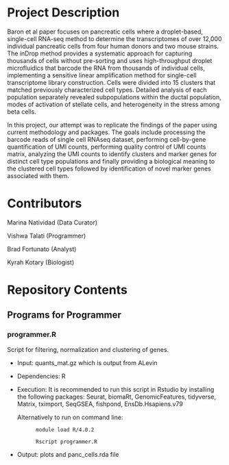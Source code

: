 # Project Description

Baron et al paper focuses on pancreatic cells where a droplet-based, single-cell RNA-seq method to determine the transcriptomes of over 12,000 individual pancreatic cells from four human donors and two mouse strains. The inDrop method provides a systematic approach for capturing thousands of cells without pre-sorting and uses high-throughput droplet microfluidics that barcode the RNA from thousands of individual cells, implementing a sensitive linear amplification method for single-cell transcriptome library construction. Cells were divided into 15 clusters that matched previously characterized cell types. Detailed analysis of each population separately revealed subpopulations within the ductal population, modes of activation of stellate cells, and heterogeneity in the stress among beta cells.

In this project, our attempt was to replicate the findings of the paper using current methodology and packages. The goals include processing the barcode reads of single cell RNAseq dataset, performing cell-by-gene quantification of UMI counts, performing quality control of UMI counts matrix, analyzing the UMI counts to identify clusters and marker genes for distinct cell type populations and finally providing a biological meaning to the clustered cell types followed by identification of novel marker genes associated with them.


# Contributors

Marina Natividad (Data Curator)

Vishwa Talati (Programmer)

Brad Fortunato (Analyst)

Kyrah Kotary (Biologist)

# Repository Contents

## Programs for Programmer

### programmer.R

Script for filtering, normalization and clustering of genes.

* Input: quants_mat.gz which is output from ALevin

* Dependencies: R

* Execution: It is recommended to run this script in Rstudio by installing the following packages: Seurat, biomaRt, GenomicFeatures, tidyverse, Matrix, tximport, SeqGSEA, fishpond, EnsDb.Hsapiens.v79

   Alternatively to run on command line:

            module load R/4.0.2

            Rscript programmer.R

* Output: plots and panc_cells.rda file

